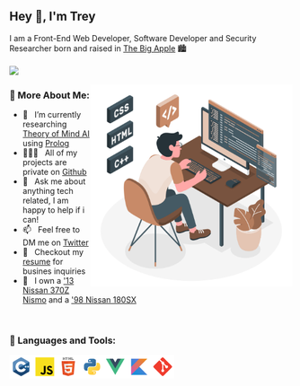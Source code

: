 ## Hey 👋, I'm Trey

I am a Front-End Web Developer, Software Developer and Security Researcher born and raised in [The Big Apple](https://www.google.com/search?q=the+big+apple) 🏙️
<br/> <br>
![](https://komarev.com/ghpvc/?username=curv3ball)
<br/>

<img align="right" alt="GIF" src="https://raw.githubusercontent.com/curv3ball/curv3ball/main/tech.gif" width="360px"/>
  
### 🧐 More About Me:

- 🌱 &nbsp; I’m currently researching [Theory of Mind AI](https://towardsdatascience.com/theory-of-mind-and-artificial-intelligence-231927fabe01) using [Prolog](https://www.swi-prolog.org/)
- 👨🏻‍💻 &nbsp; All of my projects are private on [Github](https://github.com/curv3ball?tab=repositories)
- 💬 &nbsp; Ask me about anything tech related, I am happy to help if i can!
- 📫 &nbsp; Feel free to DM me on [Twitter](https://www.twitter.com/2aminsanity/)
- 📝 &nbsp; Checkout my [resume](https://drive.google.com/file/d/15WDeQwFlVq9G0RbmA4r-D7cA93VVk0QK/view?usp=sharing) for busines inquiries
- 🚗 &nbsp; I own a ['13 Nissan 370Z Nismo](https://www.kbb.com/nissan/370z/2013/nismo-coupe-2d/) and a ['98 Nissan 180SX](https://www.tc-v.com/used_car/nissan/180sx/)

<br>

### 🔨 Languages and Tools:
<a href="https://www.cplusplus.com/" target="_blank"> <img align="left" src="https://github.com/curv3ball/curv3ball/blob/main/c%2B%2B/c%2B%2B.svg" alt="c++" height="42px"/> </a> 
<a href="https://www.javascript.com/" target="_blank"> <img align="left" src="https://github.com/curv3ball/curv3ball/blob/main/javascript/javascript.svg" alt="js" height="42px"/> </a> 
<a href="https://html.com/" target="_blank"> <img align="left" src="https://github.com/curv3ball/curv3ball/blob/main/html/html.svg" alt="html" height="42px"/> </a> 
<a href="https://www.python.org/" target="_blank"> <img align="left" src="https://github.com/curv3ball/curv3ball/blob/main/python/python.svg" alt="py" height="42px"/> </a> 
<a href="https://vuejs.org/" target="_blank"> <img align="left" src="https://github.com/curv3ball/curv3ball/blob/main/vue/vue.svg" alt="vue" height="42px"/> </a> 
<a href="https://kotlinlang.org/" target="_blank"> <img align="left" src="https://github.com/curv3ball/curv3ball/blob/main/kotlin/kotlin.svg" alt="kot" height="42px"/> </a> 
<a href="https://git-scm.com/" target="_blank"> <img align="left" src="https://github.com/curv3ball/curv3ball/blob/main/git-scm/git-scm.svg" alt="git" height="42px"/> </a> 

<br>
